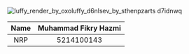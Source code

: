 ![luffy_render_by_oxoluffy_d6nlsev_by_sthenpzarts d7idnwq](https://cloud.githubusercontent.com/assets/12138164/7554448/9c6a338a-f753-11e4-9a93-a52530dfbdc1.png)


|Name|Muhammad Fikry Hazmi|
|:--:|:------------------:|
|NRP |5214100143          |
